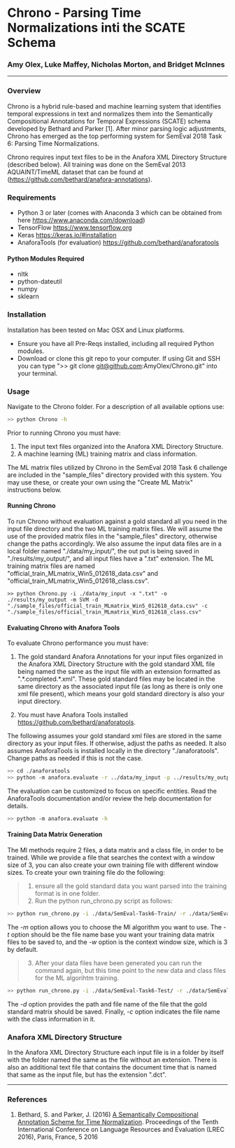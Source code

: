 <!---
output:
  html_document: default
  pdf_document: default
--->

# Chrono - Parsing Time Normalizations inti the SCATE Schema

### Amy Olex, Luke Maffey, Nicholas Morton, and Bridget McInnes

---

### Overview

Chrono is a hybrid rule-based and machine learning system that identifies temporal expressions in text and normalizes them into the Semantically Compositional Annotations for Temporal Expressions (SCATE) schema developed by Bethard and Parker [1]. After minor parsing logic adjustments, Chrono has emerged as the top performing system for SemEval 2018 Task 6: Parsing Time Normalizations.

Chrono requires input text files to be in the Anafora XML Directory Structure (described below).  All training was done on the SemEval 2013 AQUAINT/TimeML dataset that can be found at (https://github.com/bethard/anafora-annotations).  

### Requirements

- Python 3 or later (comes with Anaconda 3 which can be obtained from here <https://www.anaconda.com/download>)
- TensorFlow <https://www.tensorflow.org>
- Keras <https://keras.io/#installation>
- AnaforaTools (for evaluation) <https://github.com/bethard/anaforatools>

#### Python Modules Required

 - nltk
 - python-dateutil
 - numpy
 - sklearn

### Installation

Installation has been tested on Mac OSX and Linux platforms.

 - Ensure you have all Pre-Reqs installed, including all required Python modules.
 - Download or clone this git repo to your computer.  If using Git and SSH you can type ">> git clone git@github.com:AmyOlex/Chrono.git" into your terminal.


### Usage

Navigate to the Chrono folder.  For a description of all available options use:

```bash
>> python Chrono -h
```

Prior to running Chrono you must have:

1) The input text files organized into the Anafora XML Directory Structure.
2) A machine learning (ML) training matrix and class information.

The ML matrix files utilized by Chrono in the SemEval 2018 Task 6 challenge are included in the "sample_files" directory provided with this system.  You may use these, or create your own using the "Create ML Matrix" instructions below. 

#### Running Chrono

To run Chrono without evaluation against a gold standard all you need in the input file directory and the two ML training matrix files.  We will assume the use of the provided matrix files in the "sample_files" directory, otherwise change the paths accordingly.  We also assume the input data files are in a local folder named "./data/my_input/", the out put is being saved in "./results/my_output/", and all input files have a ".txt" extension.  The ML training matrix files are named "official_train_MLmatrix_Win5_012618_data.csv" and "official_train_MLmatrix_Win5_012618_class.csv".  

```
>> python Chrono.py -i ./data/my_input -x ".txt" -o ./results/my_output -m SVM -d "./sample_files/official_train_MLmatrix_Win5_012618_data.csv" -c "./sample_files/official_train_MLmatrix_Win5_012618_class.csv"
```

#### Evaluating Chrono with Anafora Tools

To evaluate Chrono performance you must have:

1) The gold standard Anafora Annotations for your input files organized in the Anafora XML Directory Structure with the gold standard XML file being named the same as the input file with an extension formatted as ".\*.completed.\*.xml".  These gold standard files may be located in the same directory as the associated input file (as long as there is only one xml file present), which means your gold standard directory is also your input directory.

2) You must have Anafora Tools installed <https://github.com/bethard/anaforatools>.

The following assumes your gold standard xml files are stored in the same directory as your input files.  If otherwise, adjust the paths as needed.  It also assumes AnaforaTools is installed locally in the directory "./anaforatools".  Change paths as needed if this is not the case.

```bash
>> cd ./anaforatools
>> python -m anafora.evaluate -r ../data/my_input -p ../results/my_output
```

The evaluation can be customized to focus on specific entities. Read the AnaforaTools documentation and/or review the help documentation for details.

```bash
>> python -m anafora.evaluate -h
```


#### Training Data Matrix Generation
The Ml methods require 2 files, a data matrix and a class file, in order to be trained.  While we provide a file that searches the context with a window size of 3, you can also create your own training file with different window sizes.  To create your own training file do the following:

> 1) ensure all the gold standard data you want parsed into the training format is in one folder.
> 2) Run the python run_chrono.py script as follows: 
```bash
>> python run_chrono.py -i ./data/SemEval-Task6-Train/ -r ./data/SemEval-Task6-TrainGold/ -o ./resultsTrain/ -m NB -t "my_train_matrix" -w 3 -m NB
```
The *-m* option allows you to choose the Ml algorithm you want to use. The *-t* option should be the file name base you want your training data matrix files to be saved to, and the *-w* option is the context window size, which is 3 by default.
> 3) After your data files have been generated you can run the command again, but this time point to the new data and class files for the ML algorihtm training.
```bash
>> python run_chrono.py -i ./data/SemEval-Task6-Test/ -r ./data/SemEval-Task6-TestGold/ -o ./resultsTest/ -m $ML -d "./data/aquaint_train_data_TrainWin3.csv" -c "./data/aquaint_train_class_TrainWin3.csv"
```
The *-d* option provides the path and file name of the file that the gold standard matrix should be saved.  Finally, *-c* option indicates the file name with the class information in it.


### Anafora XML Directory Structure
In the Anafora XML Directory Structure each input file is in a folder by itself with the folder named the same as the file without an extension.  There is also an additional text file that contains the document time that is named that same as the input file, but has the extension ".dct".  



---
### References

1. Bethard, S. and Parker, J. (2016) [A Semantically Compositional Annotation Scheme for Time Normalization](http://www.lrec-conf.org/proceedings/lrec2016/pdf/288_Paper.pdf). Proceedings of the Tenth International Conference on Language Resources and Evaluation (LREC 2016), Paris, France, 5 2016
